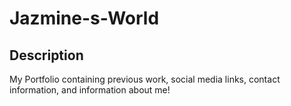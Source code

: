 # Jazmine-s-World 

## Description 
My Portfolio containing previous work, social media links, contact information, and information about me! 


